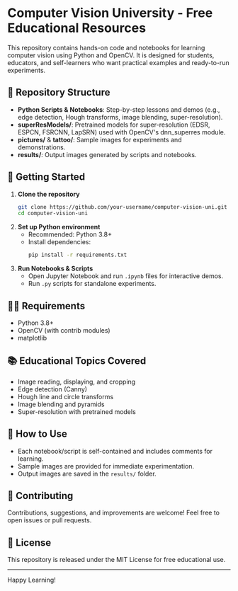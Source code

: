 # Computer Vision University - Free Educational Resources

This repository contains hands-on code and notebooks for learning computer vision using Python and OpenCV. It is designed for students, educators, and self-learners who want practical examples and ready-to-run experiments.

## 📁 Repository Structure

- **Python Scripts & Notebooks**: Step-by-step lessons and demos (e.g., edge detection, Hough transforms, image blending, super-resolution).
- **superResModels/**: Pretrained models for super-resolution (EDSR, ESPCN, FSRCNN, LapSRN) used with OpenCV's dnn_superres module.
- **pictures/** & **tattoo/**: Sample images for experiments and demonstrations.
- **results/**: Output images generated by scripts and notebooks.

## 🚀 Getting Started

1. **Clone the repository**
   ```bash
   git clone https://github.com/your-username/computer-vision-uni.git
   cd computer-vision-uni
   ```
2. **Set up Python environment**
   - Recommended: Python 3.8+
   - Install dependencies:
     ```bash
     pip install -r requirements.txt
     ```
3. **Run Notebooks & Scripts**
   - Open Jupyter Notebook and run `.ipynb` files for interactive demos.
   - Run `.py` scripts for standalone experiments.

## 🧑‍💻 Requirements

- Python 3.8+
- OpenCV (with contrib modules)
- matplotlib

## 📚 Educational Topics Covered

- Image reading, displaying, and cropping
- Edge detection (Canny)
- Hough line and circle transforms
- Image blending and pyramids
- Super-resolution with pretrained models

## 📝 How to Use

- Each notebook/script is self-contained and includes comments for learning.
- Sample images are provided for immediate experimentation.
- Output images are saved in the `results/` folder.

## 🤝 Contributing

Contributions, suggestions, and improvements are welcome! Feel free to open issues or pull requests.

## 📖 License

This repository is released under the MIT License for free educational use.

---

Happy Learning!
